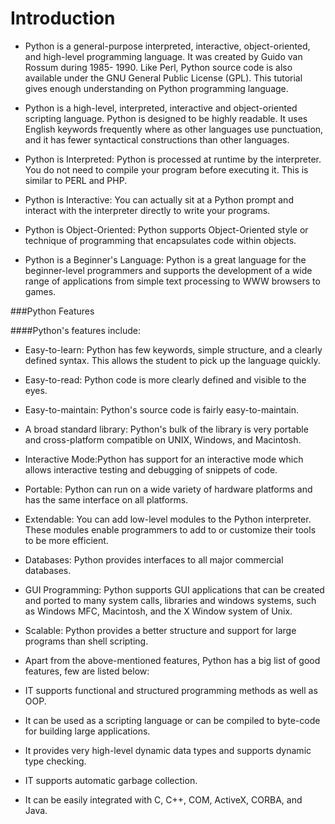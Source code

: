 # Introduction

- Python is a general-purpose interpreted, interactive, object-oriented, and high-level programming language. It was created by Guido van Rossum during 1985- 1990. Like Perl, Python source code is also available under the GNU General Public License (GPL). This tutorial gives enough understanding on Python programming language.

- Python is a high-level, interpreted, interactive and object-oriented scripting language. Python is designed to be highly readable. It uses English keywords frequently where as other languages use punctuation, and it has fewer syntactical constructions than other languages.

- Python is Interpreted: Python is processed at runtime by the interpreter. You do not need to compile your program before executing it. This is similar to PERL and PHP.

- Python is Interactive: You can actually sit at a Python prompt and interact with the interpreter directly to write your programs.

- Python is Object-Oriented: Python supports Object-Oriented style or technique of programming that encapsulates code within objects.

- Python is a Beginner's Language: Python is a great language for the beginner-level programmers and supports the development of a wide range of applications from simple text processing to WWW browsers to games.

###Python Features

####Python's features include:

* Easy-to-learn: Python has few keywords, simple structure, and a clearly defined syntax. This allows the student to pick up the language quickly.

* Easy-to-read: Python code is more clearly defined and visible to the eyes.

* Easy-to-maintain: Python's source code is fairly easy-to-maintain.

* A broad standard library: Python's bulk of the library is very portable and cross-platform compatible on UNIX, Windows, and Macintosh.

* Interactive Mode:Python has support for an interactive mode which allows interactive testing and debugging of snippets of code.

* Portable: Python can run on a wide variety of hardware platforms and has the same interface on all platforms.

* Extendable: You can add low-level modules to the Python interpreter. These modules enable programmers to add to or customize their tools to be more efficient.

* Databases: Python provides interfaces to all major commercial databases.

* GUI Programming: Python supports GUI applications that can be created and ported to many system calls, libraries and windows systems, such as Windows MFC, Macintosh, and the X Window system of Unix.

* Scalable: Python provides a better structure and support for large programs than shell scripting.

* Apart from the above-mentioned features, Python has a big list of good features, few are listed below:

* IT supports functional and structured programming methods as well as OOP.

* It can be used as a scripting language or can be compiled to byte-code for building large applications.

* It provides very high-level dynamic data types and supports dynamic type checking.

* IT supports automatic garbage collection.

* It can be easily integrated with C, C++, COM, ActiveX, CORBA, and Java.